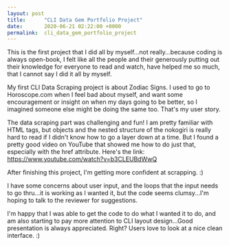 ```yaml
---
layout: post
title:      "CLI Data Gem Portfolio Project"
date:       2020-06-21 02:22:00 +0000
permalink:  cli_data_gem_portfolio_project
---
```



This is the first project that I did all by myself...not really...because coding is always open-book, I felt like all the people and their generously putting out their knowledge for everyone to read and watch, have helped me so much, that I cannot say I did it all by myself.

My first CLI Data Scraping project is about Zodiac Signs. I used to go to Horoscope.com when I feel bad about myself, and want some encouragement or insight on when my days going to be better, so I imagined someone else might be doing the same too. That's my user story.

The data scraping part was challenging and fun! I am pretty familiar with HTML tags, but objects and the nested structure of the nokogiri is really hard to read if I didn't know how to go a layer down at a time. But I found a pretty good video on YouTube that showed me how to do just that, especially with the href attribute. Here's the link: https://www.youtube.com/watch?v=b3CLEUBdWwQ

After finishing this project, I'm getting more confident at scrapping. :)

I have some concerns about user input, and the loops that the input needs to go thru...it is working as I wanted it, but the code seems clumsy...I'm hoping to talk to the reviewer for suggestions.

I'm happy that I was able to get the code to do what I wanted it to do, and am also starting to pay more attention to CLI layout design...Good presentation is always appreciated. Right? Users love to look at a nice clean interface. :)


